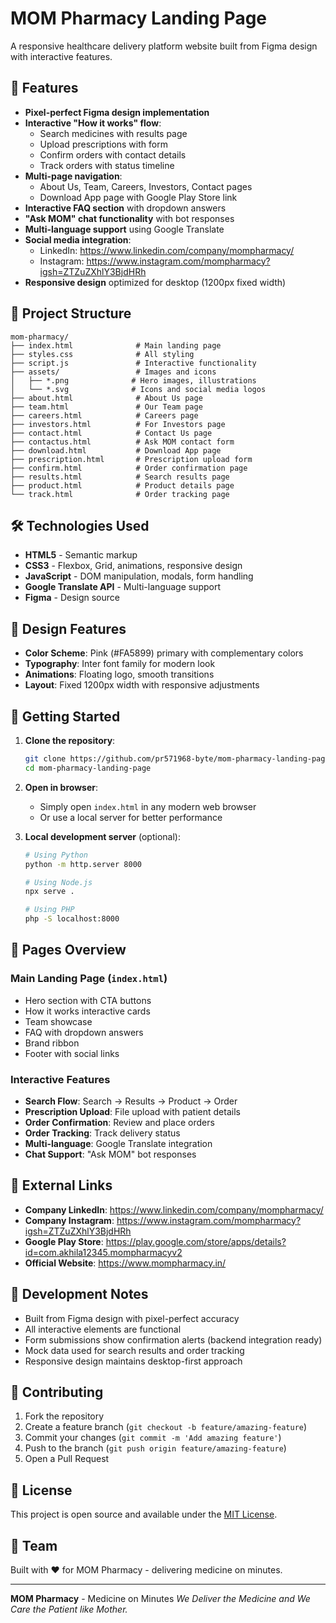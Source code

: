 # MOM Pharmacy Landing Page

A responsive healthcare delivery platform website built from Figma design with interactive features.

## 🚀 Features

- **Pixel-perfect Figma design implementation**
- **Interactive "How it works" flow**:
  - Search medicines with results page
  - Upload prescriptions with form
  - Confirm orders with contact details
  - Track orders with status timeline
- **Multi-page navigation**:
  - About Us, Team, Careers, Investors, Contact pages
  - Download App page with Google Play Store link
- **Interactive FAQ section** with dropdown answers
- **"Ask MOM" chat functionality** with bot responses
- **Multi-language support** using Google Translate
- **Social media integration**:
  - LinkedIn: https://www.linkedin.com/company/mompharmacy/
  - Instagram: https://www.instagram.com/mompharmacy?igsh=ZTZuZXhlY3BjdHRh
- **Responsive design** optimized for desktop (1200px fixed width)

## 📁 Project Structure

```
mom-pharmacy/
├── index.html              # Main landing page
├── styles.css              # All styling
├── script.js               # Interactive functionality
├── assets/                 # Images and icons
│   ├── *.png              # Hero images, illustrations
│   └── *.svg              # Icons and social media logos
├── about.html              # About Us page
├── team.html               # Our Team page
├── careers.html            # Careers page
├── investors.html          # For Investors page
├── contact.html            # Contact Us page
├── contactus.html          # Ask MOM contact form
├── download.html           # Download App page
├── prescription.html       # Prescription upload form
├── confirm.html            # Order confirmation page
├── results.html            # Search results page
├── product.html            # Product details page
└── track.html              # Order tracking page
```

## 🛠️ Technologies Used

- **HTML5** - Semantic markup
- **CSS3** - Flexbox, Grid, animations, responsive design
- **JavaScript** - DOM manipulation, modals, form handling
- **Google Translate API** - Multi-language support
- **Figma** - Design source

## 🎨 Design Features

- **Color Scheme**: Pink (#FA5899) primary with complementary colors
- **Typography**: Inter font family for modern look
- **Animations**: Floating logo, smooth transitions
- **Layout**: Fixed 1200px width with responsive adjustments

## 🚀 Getting Started

1. **Clone the repository**:
   ```bash
   git clone https://github.com/pr571968-byte/mom-pharmacy-landing-page.git
   cd mom-pharmacy-landing-page
   ```

2. **Open in browser**:
   - Simply open `index.html` in any modern web browser
   - Or use a local server for better performance

3. **Local development server** (optional):
   ```bash
   # Using Python
   python -m http.server 8000
   
   # Using Node.js
   npx serve .
   
   # Using PHP
   php -S localhost:8000
   ```

## 📱 Pages Overview

### Main Landing Page (`index.html`)
- Hero section with CTA buttons
- How it works interactive cards
- Team showcase
- FAQ with dropdown answers
- Brand ribbon
- Footer with social links

### Interactive Features
- **Search Flow**: Search → Results → Product → Order
- **Prescription Upload**: File upload with patient details
- **Order Confirmation**: Review and place orders
- **Order Tracking**: Track delivery status
- **Multi-language**: Google Translate integration
- **Chat Support**: "Ask MOM" bot responses

## 🔗 External Links

- **Company LinkedIn**: https://www.linkedin.com/company/mompharmacy/
- **Company Instagram**: https://www.instagram.com/mompharmacy?igsh=ZTZuZXhlY3BjdHRh
- **Google Play Store**: https://play.google.com/store/apps/details?id=com.akhila12345.mompharmacyv2
- **Official Website**: https://www.mompharmacy.in/

## 📝 Development Notes

- Built from Figma design with pixel-perfect accuracy
- All interactive elements are functional
- Form submissions show confirmation alerts (backend integration ready)
- Mock data used for search results and order tracking
- Responsive design maintains desktop-first approach

## 🤝 Contributing

1. Fork the repository
2. Create a feature branch (`git checkout -b feature/amazing-feature`)
3. Commit your changes (`git commit -m 'Add amazing feature'`)
4. Push to the branch (`git push origin feature/amazing-feature`)
5. Open a Pull Request

## 📄 License

This project is open source and available under the [MIT License](LICENSE).

## 👥 Team

Built with ❤️ for MOM Pharmacy - delivering medicine on minutes.

---

**MOM Pharmacy** - Medicine on Minutes
*We Deliver the Medicine and We Care the Patient like Mother.*
